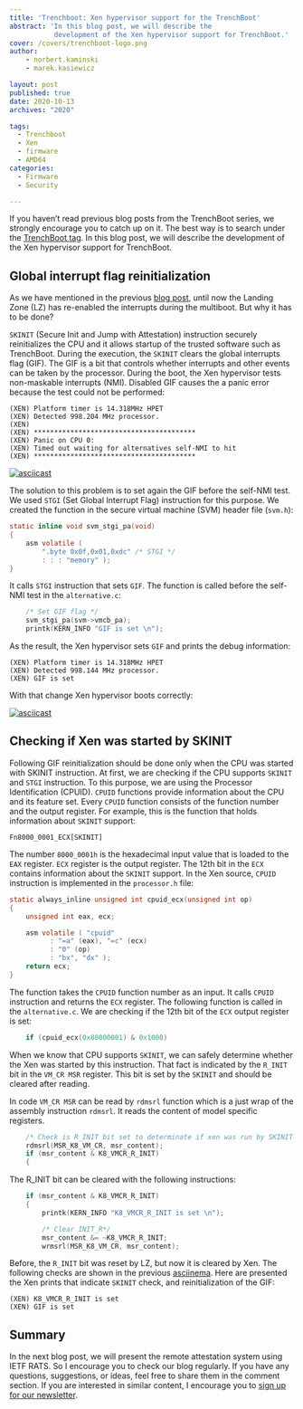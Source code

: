 ```yaml
---
title: 'Trenchboot: Xen hypervisor support for the TrenchBoot'
abstract: 'In this blog post, we will describe the
           development of the Xen hypervisor support for TrenchBoot.'
cover: /covers/trenchboot-logo.png
author:
    - norbert.kaminski
    - marek.kasiewicz

layout: post
published: true
date: 2020-10-13
archives: "2020"

tags:
  - Trenchboot
  - Xen
  - firmware
  - AMD64
categories:
  - Firmware
  - Security

---
```


If you haven’t read previous blog posts from the TrenchBoot series, we strongly
encourage you to catch up on it. The best way is to search under the 
[TrenchBoot tag](https://blog.3mdeb.com/tags/trenchboot/). In this blog
post, we will describe the development of the Xen hypervisor support for
TrenchBoot.

## Global interrupt flag reinitialization

As we have mentioned in the previous 
[blog post](https://blog.3mdeb.com/2020/2020-09-07-trenchboot-multiboot2-support/),
until now the Landing Zone (LZ) has re-enabled the interrupts during the
multiboot. But why it has to be done?

`SKINIT` (Secure Init and Jump with Attestation) instruction securely
reinitializes the CPU and it allows startup of the trusted software such as
TrenchBoot. During the execution, the `SKINIT` clears the global interrupts flag
(GIF). The GIF is a bit that controls whether interrupts and other events can be
taken by the processor. During the boot, the Xen hypervisor tests non-maskable
interrupts (NMI). Disabled GIF causes the a panic error because the test could not
be performed:

```
(XEN) Platform timer is 14.318MHz HPET
(XEN) Detected 998.204 MHz processor.
(XEN)
(XEN) ****************************************
(XEN) Panic on CPU 0:
(XEN) Timed out waiting for alternatives self-NMI to hit
(XEN) ****************************************
```

[![asciicast](https://asciinema.org/a/onfFSMflnvwTyG1qguueyXCd8.svg)](https://asciinema.org/a/onfFSMflnvwTyG1qguueyXCd8)

The solution to this problem is to set again the GIF before the self-NMI
test. We used `STGI` (Set Global Interrupt Flag) instruction for this
purpose. We created the function in the secure virtual machine (SVM) header
file (`svm.h`):

```C
static inline void svm_stgi_pa(void)
{
    asm volatile (
        ".byte 0x0f,0x01,0xdc" /* STGI */
        : : : "memory" );
}
```

It calls `STGI` instruction that sets `GIF`. The function is called before the
self-NMI test in the `alternative.c`:

```C
    /* Set GIF flag */
    svm_stgi_pa(svm->vmcb_pa);
    printk(KERN_INFO "GIF is set \n");
```

As the result, the Xen hypervisor sets `GIF` and prints the debug information:

```
(XEN) Platform timer is 14.318MHz HPET
(XEN) Detected 998.144 MHz processor.
(XEN) GIF is set
```

With that change Xen hypervisor boots correctly:

[![asciicast](https://asciinema.org/a/B0STg9ldReLWdGucOgLW5R9ao.svg)](https://asciinema.org/a/B0STg9ldReLWdGucOgLW5R9ao)

## Checking if Xen was started by SKINIT

Following GIF reinitialization should be done only when the CPU was started with
SKINIT instruction. At first, we are checking if the CPU supports `SKINIT`
and `STGI` instruction. To this purpose, we are using the Processor
Identification (CPUID). `CPUID` functions provide information about the CPU
and its feature set. Every `CPUID` function consists of the function number and
the output register. For example, this is the function that holds information
about `SKINIT` support:

```
Fn8000_0001_ECX[SKINIT]
```

The number `8000_0001h` is the hexadecimal input value that is loaded to the `EAX`
register. `ECX` register is the output register. The 12th bit in the `ECX` contains
information about the `SKINIT` support. In the Xen source, `CPUID` instruction
is implemented in the `processor.h` file:

```C
static always_inline unsigned int cpuid_ecx(unsigned int op)
{
    unsigned int eax, ecx;

    asm volatile ( "cpuid"
          : "=a" (eax), "=c" (ecx)
          : "0" (op)
          : "bx", "dx" );
    return ecx;
}
```

The function takes the `CPUID` function number as an input. It calls `CPUID`
instruction and returns the `ECX` register. The following function is called in
the `alternative.c`. We are checking if the 12th bit of the `ECX` output
register is set:

```C
    if (cpuid_ecx(0x80000001) & 0x1000)
```

When we know that CPU supports `SKINIT`, we can safely determine
whether the Xen was started by this instruction. That fact is indicated by
the `R_INIT` bit in the `VM_CR MSR` register. This bit is set by the `SKINIT` 
and should be cleared after reading.

In code `VM_CR MSR` can be read by `rdmsrl` function which is a just wrap of the
assembly instruction `rdmsrl`. It reads the content of model specific registers.

```C
    /* Check is R_INIT bit set to determinate if xen was run by SKINIT */
    rdmsrl(MSR_K8_VM_CR, msr_content);
    if (msr_content & K8_VMCR_R_INIT)
    {
```

The R_INIT bit can be cleared with the following instructions:

```C
    if (msr_content & K8_VMCR_R_INIT)
    {
        printk(KERN_INFO "K8_VMCR_R_INIT is set \n");

        /* Clear INIT_R*/
        msr_content &= ~K8_VMCR_R_INIT;
        wrmsrl(MSR_K8_VM_CR, msr_content);
```

Before, the `R_INIT` bit was reset by LZ, but now it is cleared by Xen.
The following checks are shown in the previous
[asciinema](https://asciinema.org/a/B0STg9ldReLWdGucOgLW5R9ao).
Here are presented the Xen prints that indicate `SKINIT` check, and
reinitialization of the GIF:

```
(XEN) K8_VMCR_R_INIT is set
(XEN) GIF is set
```

## Summary

In the next blog post, we will present the remote attestation system using
IETF RATS. So I encourage you to check our blog regularly.
If you have any questions, suggestions, or ideas, feel free to share them in
the comment section. If you are interested in similar content, I encourage you
to [sign up for our newsletter](http://eepurl.com/doF8GX).

